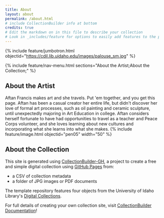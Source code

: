 ```yaml
---
title: About
layout: about
permalink: /about.html
# include CollectionBuilder info at bottom
credits: true
# Edit the markdown on in this file to describe your collection
# Look in _includes/feature for options to easily add features to the page
---
```


{% include feature/jumbotron.html objectid="https://cdil.lib.uidaho.edu/images/palouse_sm.jpg" %}

{% include feature/nav-menu.html sections="About the Artist;About the Collection;" %}

## About the Artist
Aftan Francis makes art and she travels. Put 'em together, and you get this page.
Aftan has been a casual creator her entire life, but didn't discover her love of formal art processes, such as oil painting and ceramic sculpture, until unexpectedly majoring in Art Education in college. Aftan considers herself fortunate to have had opportunities to travel as a teacher and Peace Corps volunteer, and she loves learning about new cultures and incorporating what she learns into what she makes.
{% include feature/image.html objectid="pen05" width="50" %}

## About the Collection

This site is generated using [CollectionBuilder-GH](https://collectionbuilding.github.io/gh/), a project to create a free and simple digital collection using [GitHub Pages](https://pages.github.com/) from: 

- a CSV of collection metadata
- a folder of JPG images or PDF documents

The template repository features four objects from the University of Idaho Library's [Digital Collections](https://www.lib.uidaho.edu/digital). 

For full details of creating your own collection site, visit [CollectionBuilder Documentation](https://collectionbuilder.github.io/cb-docs/)!
